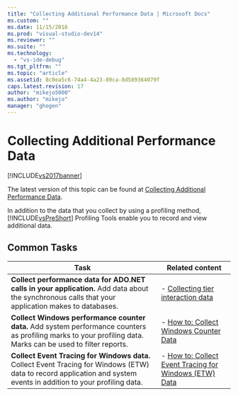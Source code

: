 ```yaml
---
title: "Collecting Additional Performance Data | Microsoft Docs"
ms.custom: ""
ms.date: 11/15/2016
ms.prod: "visual-studio-dev14"
ms.reviewer: ""
ms.suite: ""
ms.technology: 
  - "vs-ide-debug"
ms.tgt_pltfrm: ""
ms.topic: "article"
ms.assetid: 8c0ea5c6-74a4-4a23-89ca-8d589364079f
caps.latest.revision: 17
author: "mikejo5000"
ms.author: "mikejo"
manager: "ghogen"
---
```

# Collecting Additional Performance Data
[!INCLUDE[vs2017banner](../includes/vs2017banner.md)]

The latest version of this topic can be found at [Collecting Additional Performance Data](https://docs.microsoft.com/visualstudio/profiling/collecting-additional-performance-data).  
  
In addition to the data that you collect by using a profiling method, [!INCLUDE[vsPreShort](../includes/vspreshort-md.md)] Profiling Tools enable you to record and view additional data.  
  
## Common Tasks  
  
|Task|Related content|  
|----------|---------------------|  
|**Collect performance data for ADO.NET calls in your application.** Add data about the synchronous calls that your application makes to databases.|-   [Collecting tier interaction data](../profiling/collecting-tier-interaction-data.md)|  
|**Collect Windows performance counter data.** Add system performance counters as profiling marks to your profiling data. Marks can be used to filter reports.|-   [How to: Collect Windows Counter Data](../profiling/how-to-collect-windows-counter-data.md)|  
|**Collect Event Tracing for Windows data.** Collect Event Tracing for Windows (ETW) data to record application and system events in addition to your profiling data.|-   [How to: Collect Event Tracing for Windows (ETW) Data](../profiling/how-to-collect-event-tracing-for-windows-etw-data.md)|



